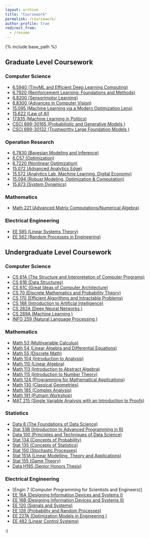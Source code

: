 ```yaml
---
layout: archive
title: "Coursework"
permalink: /coursework/
author_profile: true
redirect_from:
  - /resume
---
```


{% include base_path %}
## Graduate Level Coursework
### Computer Science
- [6.5940 (TinyML and Efficient Deep Learning Computing)](https://hanlab.mit.edu/courses/2023-fall-65940)
- [6.7920 (Reinforcement Learning: Foundations and Methods)](https://web.mit.edu/6.7920/www/)
- [6.8200 (Sensorimotor Learning)](https://pulkitag.github.io/6.8200/)
- [6.8300 (Advances in Computer Vision)](https://advances-in-vision.github.io/)
- [15.095 (Machine Learning via a Modern Optimization Lens)](https://colinpawlowski.com/assets/files/15-095-syllabus-fall_2018.pdf)
- [15.622 (Law of AI)](https://orbit.mit.edu/classes/the-law-of-ai-big-data-and-social-media-15.622)
- [17.835 (Machine Learning in Politics)](https://web.mit.edu/insong/www/pdf/syl-poldata.pdf)
- [CSCI 699-30165 (Probabilistic and Generative Models
)](https://willieneis.github.io/probgen-spring2025/)
- [CSCI 699-30132 (Trustworthy Large Foundation Models
)](https://jyzhao.net/teaching/csci699/2025spring.html)


### Operation Research
- [6.7830 (Bayesian Modeling and Inference)](https://tamarabroderick.com/course_6_7830_2023_spring.html)
- [6.C57 (Optimization)](https://computing.mit.edu/cross-cutting/common-ground-for-computing-education/common-ground-subjects/c57-optimization/)
- [6.7220 (Nonlinear Optimization)](https://www.mit.edu/~gfarina/2024/67220s24_L01_introduction/)
- [15.072 (Advanced Analytics Edge)](https://ocw.mit.edu/courses/15-071-the-analytics-edge-spring-2017/)
- [15.572 (Analytics Lab, Machine Learning, Digital Economy)](https://mitsloan.mit.edu/action-learning/analytics-lab)
- [15.094 (Robust Modeling, Optimization &
Computation)](https://dspace.mit.edu/bitstream/handle/1721.1/35259/15-094Spring-2002/OcwWeb/Sloan-School-of-Management/15-094Systems-Optimization--Models-and-ComputationSpring2002/CourseHome/?sequence=1)
- [15.873 (System Dynamics)](https://lmas-mobile.mit.edu/courses/catalogcourse?term=fa24&area=15&courseID=15.873&_b=%5B%7B%22t%22%3A%22Stellar%22%2C%22lt%22%3A%22Stellar%22%2C%22p%22%3A%22index%22%2C%22a%22%3A%22%22%7D%2C%7B%22t%22%3A%22Guide%22%2C%22lt%22%3A%22Course+Guide%22%2C%22p%22%3A%22catalog%22%2C%22a%22%3A%22feed%3Dcatalog%26term%3Dfa24%22%7D%2C%7B%22t%22%3A%2215%22%2C%22lt%22%3A%22Management+%28Course+15%29%22%2C%22p%22%3A%22catalogarea%22%2C%22a%22%3A%22term%3Dfa24%26area%3D15%22%7D%5D)

### Mathematics
- [Math 221 (Advanced Matrix Computations/Numerical  Algebra)](https://people.eecs.berkeley.edu/~demmel/ma221_Fall20/)

### Electrical Engineering 
- [EE 585 (Linear Systems Theory)](https://viterbi-web.usc.edu/~mihailo/courses/ee585/f24/index.html)
- [EE 562 (Random Processes in Engineering)](https://web-app.usc.edu/soc/syllabus/20251/30867.pdf)


## Undergraduate Level Coursework
### Computer Science
- [CS 61A (The Structure and Interpretation of Computer Programs)](https://cs61a.org/)
- [CS 61B (Data Structures)](https://sp19.datastructur.es/)
- [CS 61C (Great Ideas of Computer Architecture)](https://cs61c.org)
- [CS 70 (Discrete Mathematics and Probability Theory)](https://www.eecs70.org/)
- [CS 170 (Efficient Algorithms and Intractable Problems)](https://cs170.org/)
- [CS 188 (Introduction to Artificial Intelligence)](https://inst.eecs.berkeley.edu/~cs188)
- [CS 282A (Deep Neural Networks
)](https://cs182sp22.github.io/)
- [CS 289A (Machine Learning
)](https://people.eecs.berkeley.edu/~jrs/189/)
- [INFO 259 (Natural Language Processing
)](https://people.ischool.berkeley.edu/~dbamman/nlp22.html)

### Mathematics
- [Math 53 (Multivariable Calculus)](https://math.berkeley.edu/~xlni/Teaching/FA21%20Math%2053.html)
- [Math 54 (Linear Algebra and Differential Equations)](https://math.berkeley.edu/~nikhil/courses/54.f18/)
- [Math 55 (Discrete Math)](https://math.berkeley.edu/courses/overview/lowerdivcourses/math55)
- [Math 104 (Introduction to Analysis)](https://people.math.wisc.edu/~chr/104.S12/)
- [Math 110 (Linear Algebra)](https://math.berkeley.edu/~ogus/Math_110--008/index.html)
- [Math 113 (Introduction to Abstract Algebra)](https://brainload.github.io/cocclasses/coursedes/math113.html)
- [Math 115 (Introduction to Number Theory)](https://math.berkeley.edu/~ribet/115/)
- [Math 124 (Programming for Mathematical Applications)](http://persson.berkeley.edu/math124/)
- [Math 130 (Classical Geometries)](https://dongryul-kim.github.io/harvard_notes/MathCA130/Notes_Math130.pdf)
- [Math 185 (Complex Analysis)](https://math.berkeley.edu/~nikhil/courses/185.f15/)
- [Math 191 (Putnam Workshop)](https://math.berkeley.edu/~giventh/19122.html)
- [MAT 215 (Single Variable Analysis with an Introduction to Proofs)](https://www.math.princeton.edu/undergraduate/placement/MAT215)

### Statistics
- [Data 8 (The Foundations of Data Science)](https://www.data8.org/)
- [Stat 33B (Introduction to Advanced Programming in R)](https://stat33b.berkeley.edu/)
- [Data 100 (Principles and Techniques of Data Science)](https://ds100.org/)
- [Stat 134 (Concepts of Probability)](https://www.stat134.org/)
- [Stat 135 (Concepts of Statistics)](https://stat135.berkeley.edu/)
- [Stat 150 (Stochastic Processes)](https://www.stat.berkeley.edu/~bensonau/f21.150/index.html)
- [Stat 151A (Linear Modelling, Theory and Applications)](https://stat151a.berkeley.edu/)
- [Stat 155 (Game Theory)](https://classes.berkeley.edu/content/2020-fall-stat-155-001-lec-001)
- [Data H195 (Senior Honors Thesis)](https://cdss.berkeley.edu/dsus/student-opportunities/data-science-honors-program)

### Electrical Engineering 
- [Engin 7 (Computer Programming for Scientists and Engineers)]
- [EE 16A (Designing Information Devices and Systems I)](https://www2.eecs.berkeley.edu/Courses/EECS16A/)
- [EE 16B (Designing Information Devices and Systems II)](https://www2.eecs.berkeley.edu/Courses/EECS16B/)
- [EE 120 (Signals and Systems)](https://www2.eecs.berkeley.edu/Courses/EE120/)
- [EE 126 (Probability and Random Processes)](https://www2.eecs.berkeley.edu/Courses/EE126/#:~:text=Probability%20and%20Random%20Processes,space%2C%20events%2C%20probability%20law.)
- [EE 227A (Optimization Models in Engineering
)](https://sites.google.com/view/eecs-127227at/home?authuser=0)
- [EE 482 (Linear Control Systems)](https://catalogue.usc.edu/preview_course_nopop.php?catoid=18&coid=283562)

:)

  

